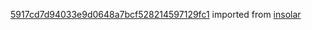 [5917cd7d94033e9d0648a7bcf528214597129fc1](https://github.com/insolar/insolar/commit/5917cd7d94033e9d0648a7bcf528214597129fc1) imported from [insolar](https://github.com/insolar/insolar)
